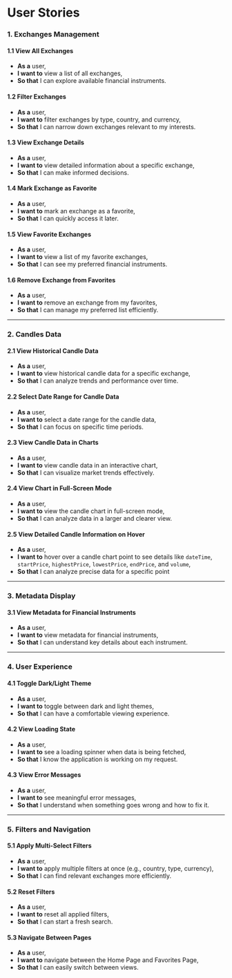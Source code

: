# **User Stories**


### **1. Exchanges Management**

#### **1.1 View All Exchanges**
- **As a** user,
- **I want to** view a list of all exchanges,
- **So that** I can explore available financial instruments.

#### **1.2 Filter Exchanges**
- **As a** user,
- **I want to** filter exchanges by type, country, and currency,
- **So that** I can narrow down exchanges relevant to my interests.

#### **1.3 View Exchange Details**
- **As a** user,
- **I want to** view detailed information about a specific exchange,
- **So that** I can make informed decisions.

#### **1.4 Mark Exchange as Favorite**
- **As a** user,
- **I want to** mark an exchange as a favorite,
- **So that** I can quickly access it later.

#### **1.5 View Favorite Exchanges**
- **As a** user,
- **I want to** view a list of my favorite exchanges,
- **So that** I can see my preferred financial instruments.

#### **1.6 Remove Exchange from Favorites**
- **As a** user,
- **I want to** remove an exchange from my favorites,
- **So that** I can manage my preferred list efficiently.

---

### **2. Candles Data**

#### **2.1 View Historical Candle Data**
- **As a** user,
- **I want to** view historical candle data for a specific exchange,
- **So that** I can analyze trends and performance over time.

#### **2.2 Select Date Range for Candle Data**
- **As a** user,
- **I want to** select a date range for the candle data,
- **So that** I can focus on specific time periods.

#### **2.3 View Candle Data in Charts**
- **As a** user,
- **I want to** view candle data in an interactive chart,
- **So that** I can visualize market trends effectively.

#### **2.4 View Chart in Full-Screen Mode**
- **As a** user,
- **I want to** view the candle chart in full-screen mode,
- **So that** I can analyze data in a larger and clearer view.

#### **2.5 View Detailed Candle Information on Hover**
- **As a** user,
- **I want to** hover over a candle chart point to see details like `dateTime`, `startPrice`, `highestPrice`, `lowestPrice`, `endPrice`, and `volume`,
- **So that** I can analyze precise data for a specific point
---

### **3. Metadata Display**

#### **3.1 View Metadata for Financial Instruments**
- **As a** user,
- **I want to** view metadata for financial instruments,
- **So that** I can understand key details about each instrument.

---

### **4. User Experience**

#### **4.1 Toggle Dark/Light Theme**
- **As a** user,
- **I want to** toggle between dark and light themes,
- **So that** I can have a comfortable viewing experience.

#### **4.2 View Loading State**
- **As a** user,
- **I want to** see a loading spinner when data is being fetched,
- **So that** I know the application is working on my request.

#### **4.3 View Error Messages**
- **As a** user,
- **I want to** see meaningful error messages,
- **So that** I understand when something goes wrong and how to fix it.

---

### **5. Filters and Navigation**

#### **5.1 Apply Multi-Select Filters**
- **As a** user,
- **I want to** apply multiple filters at once (e.g., country, type, currency),
- **So that** I can find relevant exchanges more efficiently.

#### **5.2 Reset Filters**
- **As a** user,
- **I want to** reset all applied filters,
- **So that** I can start a fresh search.

#### **5.3 Navigate Between Pages**
- **As a** user,
- **I want to** navigate between the Home Page and Favorites Page,
- **So that** I can easily switch between views.

